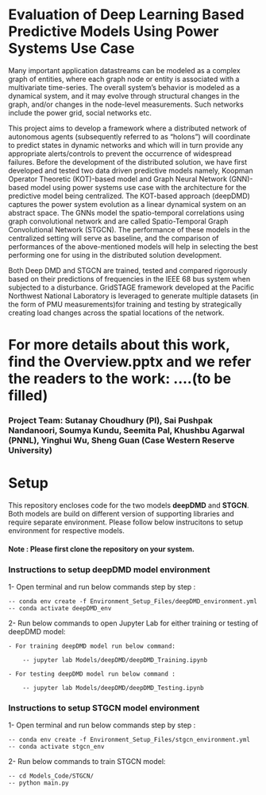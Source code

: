 # Evaluation of Deep Learning Based Predictive Models Using Power Systems Use Case

Many important application datastreams can be modeled as a complex graph of entities, where each graph node or entity is associated with a multivariate time-series. The overall system’s behavior is modeled as a dynamical system, and it may evolve through structural changes in the graph, and/or changes in the node-level measurements. Such networks include the power grid, social networks etc. 

This project aims to develop a framework where a distributed network of autonomous agents (subsequently referred to as “holons”) will coordinate to predict states in dynamic networks and which will in turn provide any appropriate alerts/controls to prevent the occurrence of widespread failures. Before the development of the distributed solution, we have first developed and tested two data driven predictive models namely, Koopman Operator Theoretic (KOT)-based model and Graph Neural Network (GNN)-based model using power systems use case with the architecture for the predictive model being centralized. The KOT-based approach (deepDMD) captures the power system evolution as a linear dynamical system on an abstract space. The GNNs model the spatio-temporal correlations using graph convolutional network and are called Spatio-Temporal Graph Convolutional Network (STGCN). The performance of these models in the centralized setting will serve as baseline, and the comparison of performances of the above-mentioned models will help in selecting the best performing one for using in the distributed solution development. 

Both Deep DMD and STGCN  are  trained,  tested  and  compared  rigorously based  on  their  predictions  of  frequencies  in  the  IEEE  68  bus system when subjected to a disturbance. GridSTAGE framework developed at the Pacific Northwest National Laboratory is leveraged to generate multiple datasets (in the form of PMU measurements)for  training  and  testing  by  strategically  creating  load  changes across   the   spatial   locations   of   the   network.   

# For more details about this work, find the Overview.pptx and we refer the readers to the work: ....(to be filled)

### Project Team: Sutanay Choudhury (PI), Sai Pushpak Nandanoori, Soumya Kundu, Seemita Pal, Khushbu Agarwal (PNNL), Yinghui Wu, Sheng Guan (Case Western Reserve University)

# Setup

This repository encloses code for the two models **deepDMD** and **STGCN**. Both models are build on different version of supporting libraries and require separate environment. Please follow below instrucitons to setup environment for respective models.

#### Note : Please first clone the repository on your system.

### Instructions to setup deepDMD model environment

1- Open terminal and run below commands step by step :
	 
	-- conda env create -f Environment_Setup_Files/deepDMD_environment.yml  
	-- conda activate deepDMD_env 

2- Run below commands to open Jupyter Lab for either training or testing of deepDMD model:

 	- For training deepDMD model run below command: 
		
		-- jupyter lab Models/deepDMD/deepDMD_Training.ipynb

 	- For testing deepDMD model run below command : 
		
		-- jupyter lab Models/deepDMD/deepDMD_Testing.ipynb

### Instructions to setup STGCN model environment

1- Open terminal and run below commands step by step :
	 
	-- conda env create -f Environment_Setup_Files/stgcn_environment.yml  
	-- conda activate stgcn_env

2- Run below commands to train STGCN model:
			
	-- cd Models_Code/STGCN/
	-- python main.py 
